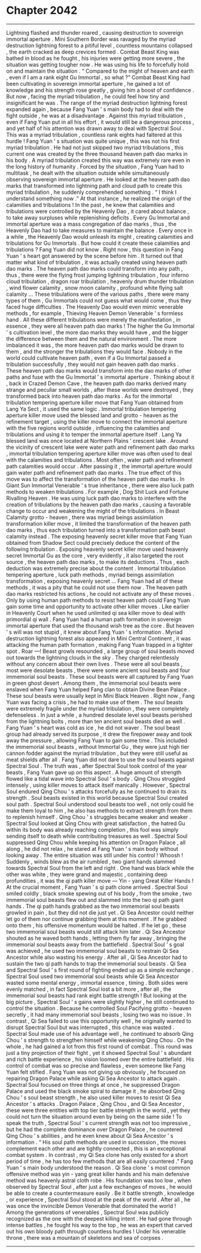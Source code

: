 
# Chapter 2042


---

Lightning flashed and thunder roared , causing destruction to sovereign immortal aperture .
Mini Southern Border was ravaged by the myriad destruction lightning forest to a pitiful level , countless mountains collapsed , the earth cracked as deep crevices formed . Combat Beast King was bathed in blood as he fought , his injuries were getting more severe , the situation was getting tougher now .
He was using his life to forcefully hold on and maintain the situation .
“ Compared to the might of heaven and earth , even if I am a rank eight Gu Immortal , so what ?” Combat Beast King had been cultivating in sovereign immortal aperture , he gained a lot of knowledge and his strength rose greatly , giving him a boost of confidence . But now , facing the myriad tribulation , he could feel how tiny and insignificant he was .
The range of the myriad destruction lightning forest expanded again , because Fang Yuan ’ s main body had to deal with the fight outside , he was at a disadvantage . Against this myriad tribulation , even if Fang Yuan put in all his effort , it would still be a dangerous process , and yet half of his attention was drawn away to deal with Spectral Soul .
This was a myriad tribulation , countless rank eights had faltered at this hurdle !
Fang Yuan ’ s situation was quite unique , this was not his first myriad tribulation . He had not just skipped two myriad tribulations , this current one was created by the three thousand heaven path dao marks in his body .
A myriad tribulation created this way was extremely rare even in the long history of humanity .
Forced by the situation , Fang Yuan had to multitask , he dealt with the situation outside while simultaneously observing sovereign immortal aperture .
He looked at the heaven path dao marks that transformed into lightning path and cloud path to create this myriad tribulation , he suddenly comprehended something .
“ I think I understand something now .” At that instance , he realized the origin of the calamities and tribulations !
In the past , he knew that calamities and tribulations were controlled by the Heavenly Dao , it cared about balance , to take away surpluses while replenishing deficits . Every Gu Immortal and immortal aperture was a mass congregation of dao marks , thus , the Heavenly Dao had to take measures to maintain the balance .
Every once in a while , the Heavenly Dao would unleash its might , creating calamities and tribulations for Gu Immortals . But how could it create these calamities and tribulations ? Fang Yuan did not know .
Right now , this question in Fang Yuan ’ s heart got answered by the scene before him .
It turned out that matter what kind of tribulation , it was actually created using heaven path dao marks . The heaven path dao marks could transform into any path , thus , there were the flying frost jumping lightning tribulation , four inferno cloud tribulation , dragon roar tribulation , heavenly drum thunder tribulation , wind flower calamity , snow moon calamity , profound white flying salt calamity …
These tribulations were of the various paths , there were many types of them , Gu Immortals could not guess what would come , thus they faced huge difficulties . The Heavenly Dao would even mimic venerable methods , for example , Thieving Heaven Demon Venerable ’ s formless hand .
All these different tribulations were merely the manifestation , in essence , they were all heaven path dao marks !
The higher the Gu Immortal ’ s cultivation level , the more dao marks they would have , and the bigger the difference between them and the natural environment . The more imbalanced it was , the more heaven path dao marks would be drawn to them , and the stronger the tribulations they would face .
Nobody in the world could cultivate heaven path , even if a Gu Immortal passed a tribulation successfully , they would not gain heaven path dao marks . These heaven path dao marks would transform into the dao marks of other paths and fuse with the Gu Immortal ’ s immortal aperture .
Thinking about it , back in Crazed Demon Cave , the heaven path dao marks derived many strange and peculiar small worlds , after these worlds were destroyed , they transformed back into heaven path dao marks .
As for the immortal tribulation tempering aperture killer move that Fang Yuan obtained from Lang Ya Sect , it used the same logic .
Immortal tribulation tempering aperture killer move used the blessed land and grotto - heaven as the refinement target , using the killer move to connect the immortal aperture with the five regions world outside , influencing the calamities and tribulations and using it to temper the immortal aperture itself .
Lang Ya blessed land was once located at Northern Plains ’ crescent lake . Around the vicinity of crescent lake were water path and refinement path dao marks , immortal tribulation tempering aperture killer move was often used to deal with the calamities and tribulations . Most often , water path and refinement path calamities would occur . After passing it , the immortal aperture would gain water path and refinement path dao marks .
The true effect of this move was to affect the transformation of the heaven path dao marks .
In Giant Sun Immortal Venerable ’ s true inheritance , there were also luck path methods to weaken tribulations . For example , Dog Shit Luck and Fortune Rivalling Heaven . He was using luck path dao marks to interfere with the creation of tribulations by the heaven path dao marks , causing a favorable change to occur and weakening the might of the tribulations .
In Beast Calamity grotto - heaven , there was myriad beings assimilation transformation killer move , it limited the transformation of the heaven path dao marks , thus each tribulation turned into a transformation path beast calamity instead .
The exposing heavenly secret killer move that Fang Yuan obtained from Shadow Sect could precisely deduce the content of the following tribulation . Exposing heavenly secret killer move used heavenly secret Immortal Gu as the core , very evidently , it also targeted the root source , the heaven path dao marks , to make its deductions . Thus , each deduction was extremely precise about the content .
Immortal tribulation tempering aperture , luck path methods , myriad beings assimilation transformation , exposing heavenly secret … Fang Yuan had all of these methods , it was a pity that he could not use them now .
The heaven path dao marks restricted his actions , he could not activate any of these moves .
Only by using human path methods to resist heaven path could Fang Yuan gain some time and opportunity to activate other killer moves . Like earlier in Heavenly Court when he used unlimited qi sea killer move to deal with primordial qi wall .
Fang Yuan had a human path formation in sovereign immortal aperture that used the thousand wish tree as the core . But heaven ’ s will was not stupid , it knew about Fang Yuan ’ s information . Myriad destruction lightning forest also appeared in Mini Central Continent , it was attacking the human path formation , making Fang Yuan trapped in a tighter spot .
Roar —!
Beast growls resounded , a large group of soul beasts moved out towards the lightning clouds in the sky .
They charged relentlessly without any concern about their own lives .
These were all soul beasts , most were desolate beasts , there were some ancient soul beasts and four immemorial soul beasts .
These soul beasts were all captured by Fang Yuan in green ghost desert . Among them , the immemorial soul beasts were enslaved when Fang Yuan helped Fang clan to obtain Divine Bean Palace .
These soul beasts were usually kept in Mini Black Heaven .
Right now , Fang Yuan was facing a crisis , he had to make use of them .
The soul beasts were extremely fragile under the myriad tribulation , they were completely defenseless . In just a while , a hundred desolate level soul beasts perished from the lightning bolts , more than ten ancient soul beasts died as well .
Fang Yuan ’ s heart was cold as ice , he did not waver .
The soul beast group had already served its purpose , it drew the firepower away and took away the pressure , allowing Fang Yuan to gain some time .
This included the immemorial soul beasts , without Immortal Gu , they were just high tier cannon fodder against the myriad tribulation , but they were still useful as meat shields after all .
Fang Yuan did not dare to use the soul beasts against Spectral Soul .
The truth was , after Spectral Soul took control of the year beasts , Fang Yuan gave up on this aspect .
A huge amount of strength flowed like a tidal wave into Spectral Soul ’ s body .
Qing Chou struggled intensely , using killer moves to attack itself manically . However , Spectral Soul endured Qing Chou ’ s attacks forcefully as he continued to drain its strength .
Soul beasts existed in this world because Spectral Soul created soul path .
Spectral Soul understood soul beasts too well , not only could he make them loyal to him , he also has methods to extract strength from them to replenish himself .
Qing Chou ’ s struggles became weaker and weaker .
Spectral Soul looked at Qing Chou with great satisfaction , the hatred Gu within its body was already reaching completion , this fool was simply sending itself to death while contributing treasures as well .
Spectral Soul suppressed Qing Chou while keeping his attention on Dragon Palace , all along , he did not relax , he stared at Fang Yuan ’ s main body without looking away .
The entire situation was still under his control !
Whoosh !
Suddenly , winds blew as the air rumbled , two giant hands slammed towards Spectral Soul from the left and right .
One hand was black while the other was white , they were grand and majestic , containing deep profundities , it was the qi path killer move — Yin - yang Great Killer Hands !
At the crucial moment , Fang Yuan ’ s qi path clone arrived .
Spectral Soul smiled coldly , black smoke spewing out of his body , from the smoke , two immemorial soul beasts flew out and slammed into the two qi path giant hands .
The qi path hands grabbed as the two immemorial soul beasts growled in pain , but they did not die just yet .
Qi Sea Ancestor could neither let go of them nor continue grabbing them at this moment .
If he grabbed onto them , his offensive momentum would be halted . If he let go , these two immemorial soul beasts would still attack him later .
Qi Sea Ancestor shouted as he waved both hands , letting them fly far away , bringing the immemorial soul beasts away from the battlefield .
Spectral Soul ’ s goal was achieved , he used two immemorial soul beasts to restrain Qi Sea Ancestor while also wasting his energy . After all , Qi Sea Ancestor had to sustain the two qi path hands to trap the immemorial soul beasts .
Qi Sea and Spectral Soul ’ s first round of fighting ended up as a simple exchange .
Spectral Soul used two immemorial soul beasts while Qi Sea Ancestor wasted some mental energy , immortal essence , timing . Both sides were evenly matched , in fact Spectral Soul lost a bit more , after all , the immemorial soul beasts had rank eight battle strength !
But looking at the big picture , Spectral Soul ’ s gains were slightly higher , he still continued to control the situation .
Because he controlled Soul Pacifying grotto - heaven secretly , it had many immemorial soul beasts , losing two was no issue . In contrast , Qi Sea failed to use this opportunity well , he originally wanted to disrupt Spectral Soul but was interrupted , this chance was wasted .
Spectral Soul made use of his advantage well , he continued to absorb Qing Chou ’ s strength to strengthen himself while weakening Qing Chou . On the whole , he had gained a lot from this first round of combat .
This round was just a tiny projection of their fight , yet it showed Spectral Soul ’ s abundant and rich battle experience , his vision loomed over the entire battlefield . His control of combat was so precise and flawless , even someone like Fang Yuan felt stifled .
Fang Yuan was not giving up obviously , he focused on repairing Dragon Palace while asking Qi Sea Ancestor to attack again .
Spectral Soul focused on three things at once , he suppressed Dragon Palace and used the black smoke spiral to damage it , he absorbed Qing Chou ’ s soul beast strength , he also used killer moves to resist Qi Sea Ancestor ’ s attacks .
Dragon Palace , Qing Chou , and Qi Sea Ancestor , these were three entities with top tier battle strength in the world , yet they could not turn the situation around even by being on the same side !
To speak the truth , Spectral Soul ’ s current strength was not too impressive , but he had the complete dominance over Dragon Palace , he countered Qing Chou ’ s abilities , and he even knew about Qi Sea Ancestor ’ s information .
“ His soul path methods are used in succession , the moves complement each other and are tightly connected , this is an exceptional combat system . In contrast , my Qi Sea clone has only existed for a short period of time , he has too few methods that are all easily countered .” Fang Yuan ’ s main body understood the reason .
Qi Sea clone ’ s most common offensive method was yin - yang great killer hands and his main defensive method was heavenly astral cloth robe . His foundation was too low , when observed by Spectral Soul , after just a few exchanges of moves , he would be able to create a countermeasure easily .
Be it battle strength , knowledge , or experience , Spectral Soul stood at the peak of the world . After all , he was once the invincible Demon Venerable that dominated the world !
Among the generations of venerables , Spectral Soul was publicly recognized as the one with the deepest killing intent .
He had gone through intense battles , he fought his way to the top , he was an expert that carved out his own bloody path through countless hurdles !
Under his venerable throne , there was a mountain of skeletons and sea of corpses .

---


